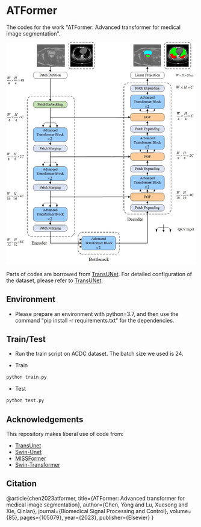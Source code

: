 # ATFormer
The codes for the work "ATFormer: Advanced transformer for medical image segmentation".

![ATFormer](img/Architecture_overview.jpg?raw=true)

Parts of codes are borrowed from [TransUNet](https://github.com/Beckschen/TransUNet). For detailed configuration of the dataset, please refer to [TransUNet](https://github.com/Beckschen/TransUNet).

## Environment

- Please prepare an environment with python=3.7, and then use the command "pip install -r requirements.txt" for the dependencies.

## Train/Test

- Run the train script on ACDC dataset. The batch size we used is 24. 

- Train

```bash
python train.py
```

- Test 

```bash
python test.py
```

## Acknowledgements

This repository makes liberal use of code from:

* [TransUnet](https://github.com/Beckschen/TransUNet)
* [Swin-Unet](https://github.com/HuCaoFighting/Swin-Unet)
* [MISSFormer](https://github.com/ZhifangDeng/MISSFormer)
* [Swin-Transformer](https://github.com/microsoft/Swin-Transformer)

## Citation

@article{chen2023atformer,
  title={ATFormer: Advanced transformer for medical image segmentation},
  author={Chen, Yong and Lu, Xuesong and Xie, Qinlan},
  journal={Biomedical Signal Processing and Control},
  volume={85},
  pages={105079},
  year={2023},
  publisher={Elsevier}
}
